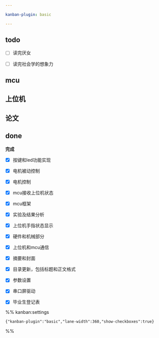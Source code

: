 ```yaml
---

kanban-plugin: basic

---
```


## todo

- [ ] 读完厌女
- [ ] 读完社会学的想象力


## mcu



## 上位机



## 论文



## done

**完成**
- [x] 按键和led功能实现
- [x] 电机被动控制
- [x] 电机控制
- [x] mcu接收上位机状态
- [x] mcu框架
- [x] 实验及结果分析
- [x] 上位机手指状态显示
- [x] 硬件和机械部分
- [x] 上位机和mcu通信
- [x] 摘要和封面
- [x] 目录更新，包括标题和正文格式
- [x] 参数设置
- [x] 串口屏驱动
- [x] 毕业生登记表




%% kanban:settings
```
{"kanban-plugin":"basic","lane-width":360,"show-checkboxes":true}
```
%%